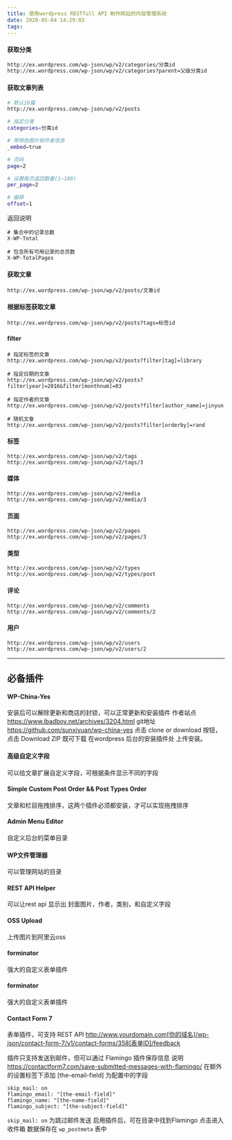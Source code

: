 ```yaml
---
title: 使用wordpress RESTfull API 制作网站的内容管理系统
date: 2020-05-04 14:29:03
tags:
---
```

#### 获取分类
```bash
http://ex.wordpress.com/wp-json/wp/v2/categories/分类id
http://ex.wordpress.com/wp-json/wp/v2/categories?parent=父级分类id
```

#### 获取文章列表
```bash
# 默认10篇
http://ex.wordpress.com/wp-json/wp/v2/posts

# 指定分类
categories=分类id

# 带特色图片和作者信息
_embed=true

# 页码
page=2

# 设置每页返回数量(1~100)
per_page=2

# 偏移
offset=1

```
返回说明
```
# 集合中的记录总数
X-WP-Total

# 包含所有可用记录的总页数
X-WP-TotalPages
```

#### 获取文章
```
http://ex.wordpress.com/wp-json/wp/v2/posts/文章id
```

#### 根据标签获取文章
```
http://ex.wordpress.com/wp-json/wp/v2/posts?tags=标签id
```

#### filter
```
# 指定标签的文章
http://ex.wordpress.com/wp-json/wp/v2/posts?filter[tag]=library

# 指定日期的文章
http://ex.wordpress.com/wp-json/wp/v2/posts?filter[year]=2016&filter[monthnum]=03

# 指定作者的文章
http://ex.wordpress.com/wp-json/wp/v2/posts?filter[author_name]=jinyun

# 随机文章
http://ex.wordpress.com/wp-json/wp/v2/posts?filter[orderby]=rand
```

#### 标签
```
http://ex.wordpress.com/wp-json/wp/v2/tags
http://ex.wordpress.com/wp-json/wp/v2/tags/3
```

#### 媒体
```
http://ex.wordpress.com/wp-json/wp/v2/media
http://ex.wordpress.com/wp-json/wp/v2/media/3
```

#### 页面
```
http://ex.wordpress.com/wp-json/wp/v2/pages
http://ex.wordpress.com/wp-json/wp/v2/pages/3
```

#### 类型
```
http://ex.wordpress.com/wp-json/wp/v2/types
http://ex.wordpress.com/wp-json/wp/v2/types/post
```

#### 评论
```
http://ex.wordpress.com/wp-json/wp/v2/comments
http://ex.wordpress.com/wp-json/wp/v2/comments/2
```

#### 用户
```
http://ex.wordpress.com/wp-json/wp/v2/users
http://ex.wordpress.com/wp-json/wp/v2/users/2
```

---
## 必备插件
#### WP-China-Yes
安装后可以解除更新和商店的封锁，可以正常更新和安装插件
作者站点 https://www.ibadboy.net/archives/3204.html
git地址 https://github.com/sunxiyuan/wp-china-yes
点击 clone or download 按钮，点击 Download ZIP 既可下载
在wordpress 后台的安装插件处 上传安装。

#### 高级自定义字段
可以给文章扩展自定义字段，可根据条件显示不同的字段

#### Simple Custom Post Order && Post Types Order
文章和栏目拖拽排序，这两个插件必须都安装，才可以实现拖拽排序

#### Admin Menu Editor
自定义后台的菜单目录

#### WP文件管理器
可以管理网站的目录

#### REST API Helper
可以让rest api 显示出 封面图片，作者，类别，和自定义字段

#### OSS Upload
上传图片到阿里云oss

#### forminator
强大的自定义表单插件

#### forminator
强大的自定义表单插件

#### Contact Form 7
表单插件，可支持 REST API
http://www.yourdomain.com[你的域名]/wp-json/contact-form-7/v1/contact-forms/358[表单ID]/feedback

插件只支持发送到邮件，但可以通过 Flamingo 插件保存信息
说明 https://contactform7.com/save-submitted-messages-with-flamingo/
在额外的设置标签下添加 [the-email-field] 为配置中的字段 
```
skip_mail: on
flamingo_email: "[the-email-field]"
flamingo_name: "[the-name-field]"
flamingo_subject: "[the-subject-field]"
```
`skip_mail: on` 为跳过邮件发送
启用插件后，可在目录中找到Flamingo 点击进入收件箱
数据保存在 `wp_postmeta` 表中
